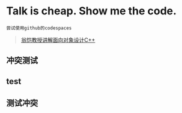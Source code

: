 # Talk is cheap. Show me the code.
```尝试使用github的codespaces```
> [翁恺教授讲解面向对象设计C++](https://www.bilibili.com/video/BV16P4y1o7No?p=1&vd_source=56a9a95cceb72a8249949e4126a9e0bd)
## 冲突测试
## test
## 测试冲突